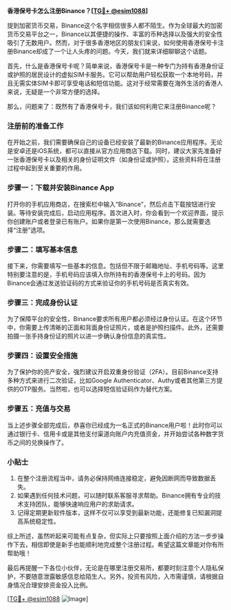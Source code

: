 **香港保号卡怎么注册Binance？[[TG💪+ @esim1088](https://t.me/s/esim1088)]**

提到加密货币交易，Binance这个名字相信很多人都不陌生。作为全球最大的加密货币交易平台之一，Binance以其便捷的操作、丰富的币种选择以及强大的安全性吸引了无数用户。然而，对于很多香港地区的朋友们来说，如何使用香港保号卡注册Binance却成了一个让人头疼的问题。今天，我们就来详细聊聊这个话题。

首先，什么是香港保号卡呢？简单来说，香港保号卡是一种专门为持有香港身份证或护照的居民设计的虚拟SIM卡服务。它可以帮助用户轻松获取一个本地号码，并且无需实体SIM卡即可享受电话和短信功能。这对于经常需要在海外生活的香港人来说，无疑是一个非常方便的选择。

那么，问题来了：既然有了香港保号卡，我们该如何利用它来注册Binance呢？

### 注册前的准备工作

在开始之前，我们需要确保自己的设备已经安装了最新的Binance应用程序。无论是安卓还是iOS系统，都可以直接从官方应用商店下载。同时，建议大家先准备好一张香港保号卡以及相关的身份证明文件（如身份证或护照）。这些资料将在注册过程中起到至关重要的作用。

### 步骤一：下载并安装Binance App

打开你的手机应用商店，在搜索栏中输入“Binance”，然后点击下载按钮进行安装。等待安装完成后，启动应用程序。首次进入时，你会看到一个欢迎界面，提示你创建账户或者登录已有账户。如果你是第一次使用Binance，那么就需要选择“注册”选项。

### 步骤二：填写基本信息

接下来，你需要填写一些基本的信息。包括但不限于邮箱地址、手机号码等。这里特别要注意的是，手机号码应该填入你所持有的香港保号卡上的号码。因为Binance会通过发送验证码的方式来验证你的手机号码是否真实有效。

### 步骤三：完成身份认证

为了保障平台的安全性，Binance要求所有用户都必须经过身份认证。在这个环节中，你需要上传清晰的正面和背面身份证照片，或者是护照扫描件。此外，还需要拍摄一张手持身份证的照片以进一步确认身份信息的真实性。

### 步骤四：设置安全措施

为了保护你的资产安全，强烈建议开启双重身份验证（2FA）。目前Binance支持多种方式来进行二次验证，比如Google Authenticator、Authy或者其他第三方提供的OTP服务。当然啦，也可以选择短信验证码作为替代方案。

### 步骤五：充值与交易

当上述步骤全部完成后，恭喜你已经成为一名正式的Binance用户啦！此时你可以通过银行卡、信用卡或是其他支付渠道向账户内充值资金，并开始尝试各种数字货币之间的兑换操作了。

### 小贴士

1. 在整个注册流程当中，请务必保持网络连接稳定，避免因断网而导致数据丢失。
2. 如果遇到任何技术问题，可以随时联系客服寻求帮助。Binance拥有专业的技术支持团队，能够快速响应用户的求助请求。
3. 记得定期更新软件版本，这样不仅可以享受到最新功能，还能修复已知漏洞提高系统稳定性。

综上所述，虽然听起来可能有点复杂，但实际上只要按照上面介绍的方法一步步操作下去，相信即使是新手也能顺利地完成整个注册过程。希望这篇文章能对你有所帮助哦！

最后再提醒一下各位小伙伴，无论是在哪里注册交易所，都要时刻注意个人隐私保护，不要随意泄露敏感信息给陌生人。另外，投资有风险，入市需谨慎，请根据自身情况合理安排资金投入比例。

[[TG💪+ @esim1088](https://t.me/s/esim1088) ![Image](https://i.postimg.cc/4NQfJmqS/Snipaste-2025-05-13-00-14-12.png)]